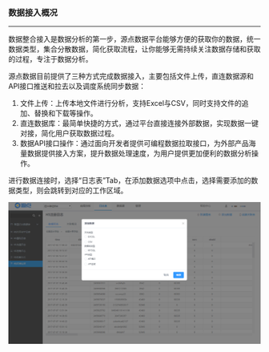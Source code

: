 ### **数据接入概况**

---

数据整合接入是数据分析的第一步，源点数据平台能够方便的获取你的数据，统一数据类型，集合分散数据，简化获取流程，让你能够无需持续关注数据存储和获取的过程，专注于数据分析。

源点数据目前提供了三种方式完成数据接入，主要包括文件上传，直连数据源和API接口推送和拉去以及调度系统同步数据：

1. 文件上传：上传本地文件进行分析，支持Excel与CSV，同时支持文件的追加、替换和下载等操作。
2. 直连数据库：最简单快捷的方式，通过平台直接连接外部数据，实现数据一键对接，简化用户获取数据过程。
3. 数据API接口操作：通过面向开发者提供可编程数据拉取接口，为外部产品海量数据提供接入方案，提升数据处理速度，为用户提供更加便利的数据分析操作。

进行数据连接时，选择“日志表”Tab，在添加数据选项中点击，选择需要添加的数据类型，则会跳转到对应的工作区域。

![](/assets/添加数据1.png)


